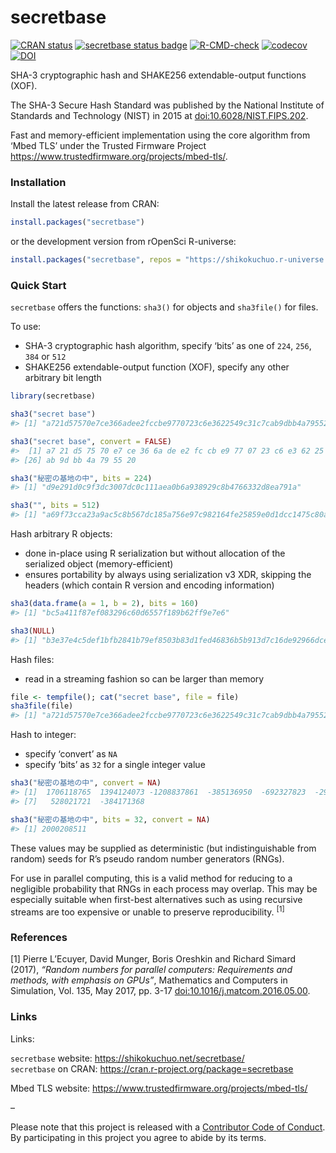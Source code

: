 
<!-- README.md is generated from README.Rmd. Please edit that file -->

# secretbase

<!-- badges: start -->

[![CRAN
status](https://www.r-pkg.org/badges/version/secretbase?color=42147b)](https://CRAN.R-project.org/package=secretbase)
[![secretbase status
badge](https://shikokuchuo.r-universe.dev/badges/secretbase?color=e4723a)](https://shikokuchuo.r-universe.dev/secretbase)
[![R-CMD-check](https://github.com/shikokuchuo/secretbase/workflows/R-CMD-check/badge.svg)](https://github.com/shikokuchuo/secretbase/actions)
[![codecov](https://codecov.io/gh/shikokuchuo/secretbase/graph/badge.svg)](https://app.codecov.io/gh/shikokuchuo/secretbase)
[![DOI](https://zenodo.org/badge/745691432.svg)](https://zenodo.org/doi/10.5281/zenodo.10553139)
<!-- badges: end -->

SHA-3 cryptographic hash and SHAKE256 extendable-output functions (XOF).

The SHA-3 Secure Hash Standard was published by the National Institute
of Standards and Technology (NIST) in 2015 at
[doi:10.6028/NIST.FIPS.202](https://dx.doi.org/10.6028/NIST.FIPS.202).

Fast and memory-efficient implementation using the core algorithm from
‘Mbed TLS’ under the Trusted Firmware Project
<https://www.trustedfirmware.org/projects/mbed-tls/>.

### Installation

Install the latest release from CRAN:

``` r
install.packages("secretbase")
```

or the development version from rOpenSci R-universe:

``` r
install.packages("secretbase", repos = "https://shikokuchuo.r-universe.dev")
```

### Quick Start

`secretbase` offers the functions: `sha3()` for objects and `sha3file()`
for files.

To use:

- SHA-3 cryptographic hash algorithm, specify ‘bits’ as one of `224`,
  `256`, `384` or `512`
- SHAKE256 extendable-output function (XOF), specify any other arbitrary
  bit length

``` r
library(secretbase)

sha3("secret base")
#> [1] "a721d57570e7ce366adee2fccbe9770723c6e3622549c31c7cab9dbb4a795520"

sha3("secret base", convert = FALSE)
#>  [1] a7 21 d5 75 70 e7 ce 36 6a de e2 fc cb e9 77 07 23 c6 e3 62 25 49 c3 1c 7c
#> [26] ab 9d bb 4a 79 55 20

sha3("秘密の基地の中", bits = 224)
#> [1] "d9e291d0c9f3dc3007dc0c111aea0b6a938929c8b4766332d8ea791a"

sha3("", bits = 512)
#> [1] "a69f73cca23a9ac5c8b567dc185a756e97c982164fe25859e0d1dcc1475c80a615b2123af1f5f94c11e3e9402c3ac558f500199d95b6d3e301758586281dcd26"
```

Hash arbitrary R objects:

- done in-place using R serialization but without allocation of the
  serialized object (memory-efficient)
- ensures portability by always using serialization v3 XDR, skipping the
  headers (which contain R version and encoding information)

``` r
sha3(data.frame(a = 1, b = 2), bits = 160)
#> [1] "bc5a411f87ef083296c60d6557f189b62ff9e7e6"

sha3(NULL)
#> [1] "b3e37e4c5def1bfb2841b79ef8503b83d1fed46836b5b913d7c16de92966dcee"
```

Hash files:

- read in a streaming fashion so can be larger than memory

``` r
file <- tempfile(); cat("secret base", file = file)
sha3file(file)
#> [1] "a721d57570e7ce366adee2fccbe9770723c6e3622549c31c7cab9dbb4a795520"
```

Hash to integer:

- specify ‘convert’ as `NA`
- specify ‘bits’ as `32` for a single integer value

``` r
sha3("秘密の基地の中", convert = NA)
#> [1]  1706118765  1394124073 -1208837861  -385136950  -692327823  -291994555
#> [7]   528021721  -384171368

sha3("秘密の基地の中", bits = 32, convert = NA)
#> [1] 2000208511
```

These values may be supplied as deterministic (but indistinguishable
from random) seeds for R’s pseudo random number generators (RNGs).

For use in parallel computing, this is a valid method for reducing to a
negligible probability that RNGs in each process may overlap. This may
be especially suitable when first-best alternatives such as using
recursive streams are too expensive or unable to preserve
reproducibility. <sup>\[1\]</sup>

### References

\[1\] Pierre L’Ecuyer, David Munger, Boris Oreshkin and Richard Simard
(2017), *“Random numbers for parallel computers: Requirements and
methods, with emphasis on GPUs”*, Mathematics and Computers in
Simulation, Vol. 135, May 2017, pp. 3-17
[doi:10.1016/j.matcom.2016.05.00](https://doi.org/10.1016/j.matcom.2016.05.005).

### Links

Links:

`secretbase` website: <https://shikokuchuo.net/secretbase/><br />
`secretbase` on CRAN:
<https://cran.r-project.org/package=secretbase><br />

Mbed TLS website:
<https://www.trustedfirmware.org/projects/mbed-tls/><br />

–

Please note that this project is released with a [Contributor Code of
Conduct](https://shikokuchuo.net/secretbase/CODE_OF_CONDUCT.html). By
participating in this project you agree to abide by its terms.
